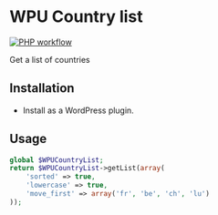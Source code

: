 # WPU Country list

[![PHP workflow](https://github.com/WordPressUtilities/wpucountrylist/actions/workflows/php.yml/badge.svg 'PHP workflow')](https://github.com/WordPressUtilities/wpucountrylist/actions)

Get a list of countries

## Installation

- Install as a WordPress plugin.

## Usage

```php
global $WPUCountryList;
return $WPUCountryList->getList(array(
    'sorted' => true,
    'lowercase' => true,
    'move_first' => array('fr', 'be', 'ch', 'lu')
));
```
